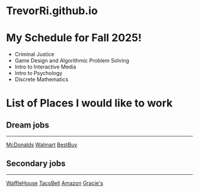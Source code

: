# TrevorRi.github.io
<!DOCTYPE html>
<html lang="en">
  <head>
    <!-- This shows up in the window title bar -->
    <title>My minimal Color page</title>
  </head>
  <body>
    <!-- Everything "inside" the body tag shows up in the browser window -->
    <h1>My Schedule for Fall 2025!</h1>
    <ul>
      <li>Criminal Justice</li>
      <li>Game Design and Algorithmic Problem Solving</li>
      <li>Intro to Interactive Media</li>
      <li>Intro to Psychology</li>
      <li>Discrete Mathematics</li>
    </ul>
  </body>
</html>

# **List of Places I would like to work** 

## Dream jobs 
---

[McDonalds](https://careers.mcdonalds.com/)
[Walmart](https://storejobs.wal-mart.com/HiringCenter/homeScreen)
[BestBuy](https://jobs.bestbuy.com/bby)

## Secondary jobs 
---

[WaffleHouse](https://www.wafflehouse.com/careers/)
[TacoBell](https://jobs.tacobell.com/)
[Amazon](https://hiring.amazon.com/)
[Gracie's](https://www.rit.edu/)
